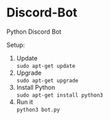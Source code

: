 # Discord-Bot
Python Discord Bot

Setup:
1. Update<br/>
```sudo apt-get update```
2. Upgrade<br/>
```sudo apt-get upgrade```
3. Install Python<br/>
```sudo apt-get install python3```
4. Run it<br/>
```python3 bot.py```
